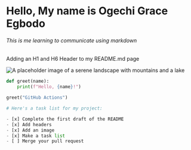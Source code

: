 # Hello, My name is Ogechi Grace Egbodo
###### This is me learning to communicate using markdown
Adding an H1 and H6 Header to my README.md page

![A placeholder image of a serene landscape with mountains and a lake](https://picsum.photos/800/400 )

```python
def greet(name):
    print(f"Hello, {name}!")

greet("GitHub Actions")

# Here's a task list for my project:

- [x] Complete the first draft of the README
- [x] Add headers
- [x] Add an image
- [x] Make a task list
- [ ] Merge your pull request
